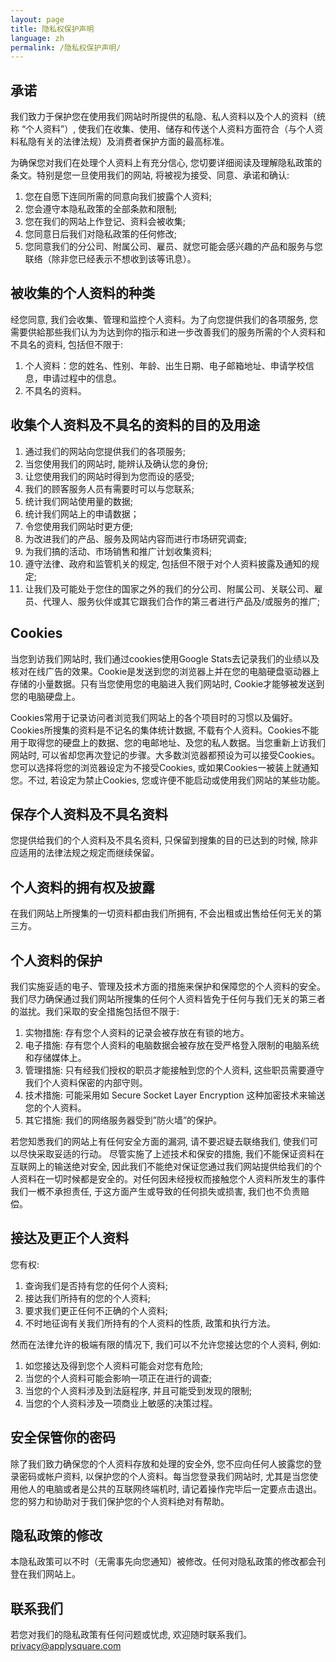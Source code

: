 ```yaml
---
layout: page
title: 隐私权保护声明
language: zh
permalink: /隐私权保护声明/
---
```


承诺
----
我们致力于保护您在使用我们网站时所提供的私隐、私人资料以及个人的资料（统称 “个人资料”）, 使我们在收集、使用、储存和传送个人资料方面符合（与个人资料私隐有关的法律法规）及消费者保护方面的最高标准。

为确保您对我们在处理个人资料上有充分信心, 您切要详细阅读及理解隐私政策的条文。特别是您一旦使用我们的网站, 将被视为接受、同意、承诺和确认:

1. 您在自愿下连同所需的同意向我们披露个人资料;
1. 您会遵守本隐私政策的全部条款和限制;
1. 您在我们的网站上作登记、资料会被收集;
1. 您同意日后我们对隐私政策的任何修改;
1. 您同意我们的分公司、附属公司、雇员、就您可能会感兴趣的产品和服务与您联络（除非您已经表示不想收到该等讯息）。

被收集的个人资料的种类
----
经您同意, 我们会收集、管理和监控个人资料。为了向您提供我们的各项服务, 您需要供給那些我们认为为达到你的指示和进一步改善我们的服务所需的个人资料和不具名的资料, 包括但不限于:

1. 个人资料：您的姓名、性别、年龄、出生日期、电子邮箱地址、申请学校信息，申请过程中的信息。
1. 不具名的资料。

收集个人资料及不具名的资料的目的及用途
----
1. 通过我们的网站向您提供我们的各项服务;
1. 当您使用我们的网站时, 能辨认及确认您的身份;
1. 让您使用我们的网站时得到为您而设的感受;
1. 我们的顾客服务人员有需要时可以与您联系;
1. 统计我们网站使用量的数据;
1. 统计我们网站上的申请数据；
1. 令您使用我们网站时更方便;
1. 为改进我们的产品、服务及网站内容而进行市场研究调查;
1. 为我们搞的活动、市场销售和推广计划收集资料;
1. 遵守法律、政府和监管机关的规定, 包括但不限于对个人资料披露及通知的规定;
1. 让我们及可能处于您住的国家之外的我们的分公司、附属公司、关联公司、雇员、代理人、服务伙伴或其它跟我们合作的第三者进行产品及/或服务的推广;

Cookies
----
当您到访我们网站时, 我们通过cookies使用Google Stats去记录我们的业绩以及核对在线广告的效果。Cookie是发送到您的浏览器上并在您的电脑硬盘驱动器上存储的小量数据。只有当您使用您的电脑进入我们网站时, Cookie才能够被发送到您的电脑硬盘上。

Cookies常用于记录访问者浏览我们网站上的各个项目时的习惯以及偏好。Cookies所搜集的资料是不记名的集体统计数据, 不载有个人资料。Cookies不能用于取得您的硬盘上的数据、您的电邮地址、及您的私人数据。当您重新上访我们网站时, 可以省却您再次登记的步骤。大多数浏览器都预设为可以接受Cookies。您可以选择将您的浏览器设定为不接受Cookies, 或如果Cookies一被装上就通知您。不过, 若设定为禁止Cookies, 您或许便不能启动或使用我们网站的某些功能。

保存个人资料及不具名资料
----
您提供给我们的个人资料及不具名资料, 只保留到搜集的目的已达到的时候, 除非应适用的法律法规之规定而继续保留。

个人资料的拥有权及披露
----
在我们网站上所搜集的一切资料都由我们所拥有, 不会出租或出售给任何无关的第三方。

个人资料的保护
----
我们实施妥适的电子、管理及技术方面的措施来保护和保障您的个人资料的安全。我们尽力确保通过我们网站所搜集的任何个人资料皆免于任何与我们无关的第三者的滋扰。我们采取的安全措施包括但不限于:

1. 实物措施: 存有您个人资料的记录会被存放在有锁的地方。
1. 电子措施: 存有您个人资料的电脑数据会被存放在受严格登入限制的电脑系统和存储媒体上。
1. 管理措施: 只有经我们授权的职员才能接触到您的个人资料, 这些职员需要遵守我们个人资料保密的内部守则。
1. 技术措施: 可能采用如 Secure Socket Layer Encryption 这种加密技术来输送您的个人资料。
1. 其它措施: 我们的网络服务器受到”防火墙”的保护。

若您知悉我们的网站上有任何安全方面的漏洞, 请不要迟疑去联络我们, 使我们可以尽快采取妥适的行动。 尽管实施了上述技术和保安的措施, 我们不能保证资料在互联网上的输送绝对安全, 因此我们不能绝对保证您通过我们网站提供给我们的个人资料在一切时候都是安全的。对任何因未经授权而接触您个人资料所发生的事件我们一槪不承担责任, 于这方面产生或导致的任何损失或损害, 我们也不负责赔偿。

接达及更正个人资料
----
您有权:

1. 查询我们是否持有您的任何个人资料;
1. 接达我们所持有的您的个人资料;
1. 要求我们更正任何不正确的个人资料;
1. 不时地征询有关我们所持有的个人资料的性质, 政策和执行方法。

然而在法律允许的极端有限的情况下, 我们可以不允许您接达您的个人资料, 例如:

1. 如您接达及得到您个人资料可能会对您有危险;
1. 当您的个人资料可能会影响一项正在进行的调查;
1. 当您的个人资料涉及到法庭程序, 并且可能受到发现的限制;
1. 当您的个人资料涉及一项商业上敏感的决策过程。

安全保管你的密码
----
除了我们致力确保您的个人资料存放和处理的安全外, 您不应向任何人披露您的登录密码或帐户资料, 以保护您的个人资料。每当您登录我们网站时, 尤其是当您使用他人的电脑或者是公共的互联网终端机时, 请记着操作完毕后一定要点击退出。您的努力和协助对于我们保护您的个人资料绝对有帮助。

隐私政策的修改
----
本隐私政策可以不时（无需事先向您通知）被修改。任何对隐私政策的修改都会刊登在我们网站上。

联系我们
----
若您对我们的隐私政策有任何问题或忧虑, 欢迎随时联系我们。<privacy@applysquare.com>

